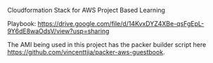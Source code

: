 Cloudformation Stack for AWS Project Based Learning

Playbook: https://drive.google.com/file/d/14KvxDYZ4XBe-qsFgEpL-9Y6dE8waOdsV/view?usp=sharing

The AMI being used in this project has the packer builder script here https://github.com/vincenttjia/packer-aws-guestbook.
